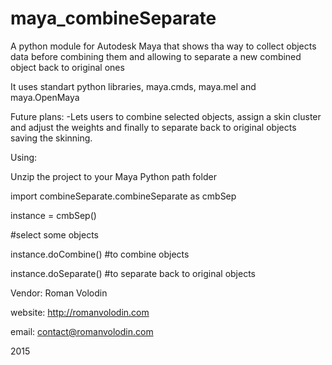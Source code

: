 # maya_combineSeparate

A python module for Autodesk Maya that shows tha way to collect objects data before combining them and allowing to separate a new combined object back to original ones

It uses standart python libraries, maya.cmds, maya.mel and maya.OpenMaya

Future plans:
 -Lets users to combine selected objects, assign a skin cluster and adjust the weights and finally to separate back to original objects saving the skinning.
 
 
Using:

Unzip the project to your Maya Python path folder
 
import combineSeparate.combineSeparate as cmbSep

instance = cmbSep()
 
#select some objects
 
instance.doCombine() #to combine objects

instance.doSeparate() #to separate back to original objects
 
 
 Vendor: Roman Volodin
 
 website: http://romanvolodin.com
 
 email: contact@romanvolodin.com
 
 2015
